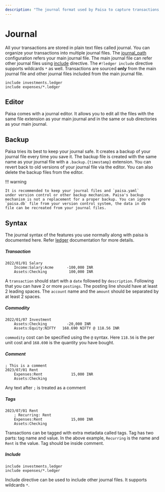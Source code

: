 ```yaml
---
description: "The journal format used by Paisa to capture transactions, metadata, etc."
---
```


# Journal

All your transactions are stored in plain text files called
journal. You can organize your transactions into multiple journal
files. The [journal_path](./config.md) configuration refers your main journal
file. The main journal file can refer other journal files using
[include](https://ledger-cli.org/doc/ledger3.html#index-include) directive. The `#!ledger include` directive supports
wildcards `*` as well. Transactions are sourced **only** from the main
journal file and other journal files included from the main journal
file.


```ledger
include investments.ledger
include expenses/*.ledger
```

## Editor

Paisa comes with a journal editor. It allows you to edit all the files
with the same file extension as your main journal and in the same or
sub directories as your main journal.


## Backup

Paisa tries its best to keep your journal safe. It creates a backup of
your journal file every time you save it. The backup file is created
with the same name as your journal file with a `.backup.{timestamp}`
extension. You can revert back to old versions of your journal file
via the editor. You can also delete the backup files from the editor.

!!! warning

    It is recommended to keep your journal files and `paisa.yaml`
    under version control or other backup mechanism. Paisa's backup
    mechanism is not a replacement for a proper backup. You can ignore
    `paisa.db` file from your version control system, the data in db
    file can be recreated from your journal files.

## Syntax

The journal syntax of the features you use normally along with paisa
is documented here. Refer [ledger](https://ledger-cli.org/doc/ledger3.html#Journal-Format) documentation for more details.

##### Transaction

```ledger
2022/01/01 Salary
    Income:Salary:Acme      -100,000 INR
    Assets:Checking          100,000 INR
```

A `transaction` should start with a `date` followed by
`description`. Following that you can have 2 or more `postings`. The
posting line should have at least 2 leading spaces. The `account` name
and the `amount` should be separated by at least 2 spaces.

##### Commodity

```ledger
2022/01/07 Investment
    Assets:Checking         -20,000 INR
    Assets:Equity:NIFTY   168.690 NIFTY @ 118.56 INR
```

`commodity` cost can be specified using the `@` syntax. Here `118.56`
is the per unit cost and `168.690` is the quantity you have bought.

##### Comment

```ledger
; This is a comment
2023/07/01 Rent
    Expenses:Rent             15,000 INR
    Assets:Checking
```

Any text after `;` is treated as a comment

##### Tags

```ledger
2023/07/01 Rent
    ; Recurring: Rent
    Expenses:Rent             15,000 INR
    Assets:Checking
```

Transactions can be tagged with extra metadata called tags. Tag has
two parts: tag name and value. In the above example, `Recurring` is
the name and `Rent` is the value. Tag should be inside comment.

##### Include

```ledger
include investments.ledger
include expenses/*.ledger
```

Include directive can be used to include other journal files. It
supports wildcards `*`.
